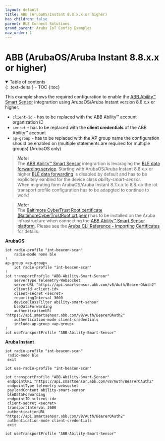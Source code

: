```yaml
---
layout: default
title: ABB (ArubaOS/Instant 8.8.x.x or higher)
has_children: false
parent: BLE Connect Solutions
grand_parent: Aruba IoT Config Examples
nav_order: 1
---
```


# ABB (ArubaOS/Aruba Instant 8.8.x.x or higher)

<details open markdown="block">
  <summary>
    Table of contents
  </summary>
  {: .text-delta }
- TOC
{:toc}
</details>

This example shows the required configuration to enable the [ABB Ability™ Smart Sensor](https://new.abb.com/motors-generators/service/advanced-services/smart-sensor) integrartion using ArubaOS/Aruba Instant version 8.8.x.x or higher.

-   `client-id` - has to be replaced with the ABB Ability™ account organization ID
-   `secret` - has to be replaced with the **client credentials** of the ABB Ability™ account
-   `ap-group` - has to be replaced with the AP group name the configuration should be enabled on (multiple statements are required for multiple groups) (ArubaOS only)

>***Note:***  
>The [ABB Ability™ Smart Sensor](https://new.abb.com/motors-generators/service/advanced-services/smart-sensor) integrartion is levaraging the [BLE data forwarding service](../iot_concepts/../iot-concepts/server-connectivity/aruba_iot_transport_services.md#ble-data-forwarding). Starting with ArubaOS/Aruba Instant 8.8.x.x or higher [BLE data forwarding](../iot-concepts/server-connectivity/aruba_iot_transport_services.md#ble-data-forwarding) is disabled by default and has to be explicitely eanbled for the device class *ability-smart-sensor*.  
>When migrating form ArubaOS/Aruba Instant 8.7.x.x to 8.8.x.x the iot transport profile configuration has to be adapgted to continue to work!

>***Note:***  
>The [Baltimore CyberTrust Root certificate (BaltimoreCyberTrustRoot.crt.pem)](https://www.digicert.com/kb/digicert-root-certificates.htm) has to be installed on the Aruba infrastructure when connecting the [ABB Ability™ Smart Sensor platform](https://new.abb.com/motors-generators/service/advanced-services/smart-sensor). Please see the [Aruba CLI Reference - Importing Certificates](../references/aruba_reference_documentation.md#aruba-cli-reference---importing-certificates) for details.

**ArubaOS**

```
iot radio-profile "int-beacon-scan"
    radio-mode none ble
!
ap-group <ap-group>
    iot radio-profile "int-beacon-scan"
!
iot transportProfile "ABB-Ability-Smart-Sensor"
    serverType Telemetry-Websocket
    serverURL "https://api.smartsensor.abb.com/v8/Auth/BearerOAuth2"
    clientId <client-id>
    client-secret <secret>
    reportingInterval 3600
    deviceClassFilter ability-smart-sensor
    bleDataForwarding
    authenticationURL "https://api.smartsensor.abb.com/v8/Auth/BearerOAuth2"
    authentication-mode client-credentials
    include-ap-group <ap-group>
!
iot useTransportProfile "ABB-Ability-Smart-Sensor"
```

**Aruba Instant**

```
iot radio-profile "int-beacon-scan"
 radio-mode ble
 exit

iot use-radio-profile "int-beacon-scan"

iot transportProfile "ABB-Ability-Smart-Sensor"
 endpointURL "https://api.smartsensor.abb.com/v8/Auth/BearerOAuth2"
 endpointType telemetry-websocket
 payloadContent ability-smart-sensor
 bleDataForwarding
 endpointID <client-id>
 client-secret <secret>
 transportInterval 3600
 authenticationURL "https://api.smartsensor.abb.com/v8/Auth/BearerOAuth2"
 authentication-mode client-credentials
 exit

iot useTransportProfile "ABB-Ability-Smart-Sensor"
```